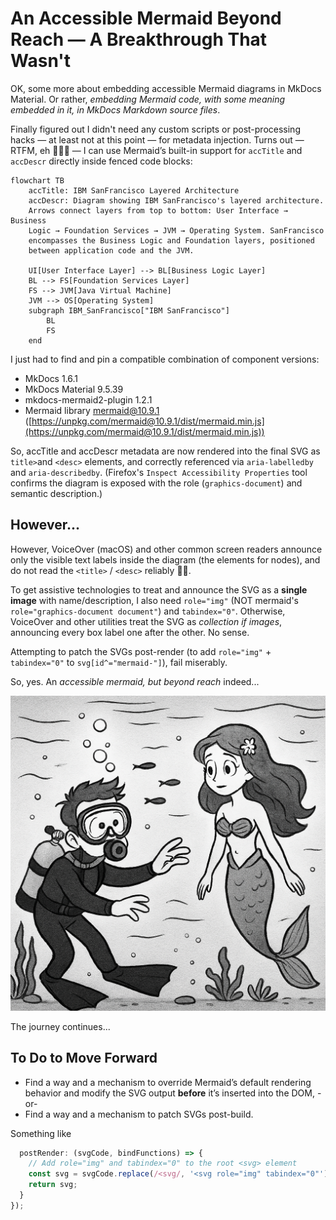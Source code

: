 # An Accessible Mermaid Beyond Reach — A Breakthrough That Wasn't

OK, some more about embedding accessible Mermaid diagrams in MkDocs Material. Or rather, *embedding Mermaid code, with some meaning embedded in it, in MkDocs Markdown source files*.

Finally figured out I didn't need any custom scripts or post-processing hacks — at least not at this point — for metadata injection. Turns out — RTFM, eh 🤦🏻‍♂️ — I can use Mermaid’s built-in support for `accTitle` and `accDescr` directly inside fenced code blocks:

```text
flowchart TB
    accTitle: IBM SanFrancisco Layered Architecture
    accDescr: Diagram showing IBM SanFrancisco's layered architecture. 
    Arrows connect layers from top to bottom: User Interface → Business 
    Logic → Foundation Services → JVM → Operating System. SanFrancisco 
    encompasses the Business Logic and Foundation layers, positioned 
    between application code and the JVM.
  
    UI[User Interface Layer] --> BL[Business Logic Layer]
    BL --> FS[Foundation Services Layer]
    FS --> JVM[Java Virtual Machine]
    JVM --> OS[Operating System]
    subgraph IBM_SanFrancisco["IBM SanFrancisco"]
        BL
        FS
    end
```

I just had to find and pin a compatible combination of component versions:

- MkDocs 1.6.1
- MkDocs Material 9.5.39
- mkdocs-mermaid2-plugin 1.2.1
- Mermaid library mermaid@10.9.1 ([https://unpkg.com/mermaid@10.9.1/dist/mermaid.min.js](https://unpkg.com/mermaid@10.9.1/dist/mermaid.min.js))

So, accTitle and accDescr metadata are now rendered into the final SVG as `title>`and `<desc>` elements, and correctly referenced via `aria-labelledby` and `aria-describedby`.
(Firefox's `Inspect Accessibility Properties` tool confirms the diagram is exposed with the role (`graphics-document`) and semantic description.)

## However...

However, VoiceOver (macOS) and other common screen readers announce only the visible text labels inside the diagram (the <text> elements for nodes), and do not read the `<title>` / `<desc>` reliably 🤦‍♂️.

To get assistive technologies to treat and announce the SVG as a **single image** with name/description, I also need `role="img"` (NOT mermaid's `role="graphics-document document"`) and `tabindex="0"`. Otherwise, VoiceOver and other utilities treat the SVG as *collection if images*, announcing every box label one after the other. No sense.

Attempting to patch the SVGs post-render (to add `role="img"` + `tabindex="0"` to `svg[id^="mermaid-"]`), fail miserably.

So, yes. An *accessible mermaid, but beyond reach* indeed...

![An accessible mermaid beyond reach.](../img/mermaid-beyond-reach.png)

The journey continues...

## To Do to Move Forward

- Find a way and a mechanism to override Mermaid’s default rendering behavior and modify the SVG output **before** it’s inserted into the DOM,
    -or-
- Find a way and a mechanism to patch SVGs post-build.

Something like

```js
  postRender: (svgCode, bindFunctions) => {
    // Add role="img" and tabindex="0" to the root <svg> element
    const svg = svgCode.replace(/<svg/, '<svg role="img" tabindex="0"');
    return svg;
  }
});
```
